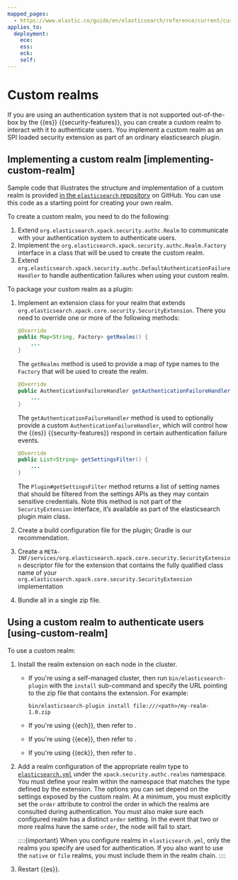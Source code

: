 ```yaml
---
mapped_pages:
  - https://www.elastic.co/guide/en/elasticsearch/reference/current/custom-realms.html
applies_to:
  deployment:
    ece:
    ess:
    eck:
    self:
---
```


# Custom realms

If you are using an authentication system that is not supported out-of-the-box by the {{es}} {{security-features}}, you can create a custom realm to interact with it to authenticate users. You implement a custom realm as an SPI loaded security extension as part of an ordinary elasticsearch plugin.

## Implementing a custom realm [implementing-custom-realm]

Sample code that illustrates the structure and implementation of a custom realm is provided [in the `elasticsearch` repository](https://github.com/elastic/elasticsearch/tree/master/x-pack/qa/security-example-spi-extension) on GitHub. You can use this code as a starting point for creating your own realm.

To create a custom realm, you need to do the following:

1. Extend `org.elasticsearch.xpack.security.authc.Realm` to communicate with your authentication system to authenticate users.
2. Implement the `org.elasticsearch.xpack.security.authc.Realm.Factory` interface in a class that will be used to create the custom realm.
3. Extend `org.elasticsearch.xpack.security.authc.DefaultAuthenticationFailureHandler` to handle authentication failures when using your custom realm.

To package your custom realm as a plugin:

1. Implement an extension class for your realm that extends `org.elasticsearch.xpack.core.security.SecurityExtension`. There you need to override one or more of the following methods:

    ```java
    @Override
    public Map<String, Factory> getRealms() {
        ...
    }
    ```

    The `getRealms` method is used to provide a map of type names to the `Factory` that will be used to create the realm.

    ```java
    @Override
    public AuthenticationFailureHandler getAuthenticationFailureHandler() {
        ...
    }
    ```

    The `getAuthenticationFailureHandler` method is used to optionally provide a custom `AuthenticationFailureHandler`, which will control how the {{es}} {{security-features}} respond in certain authentication failure events.

    ```java
    @Override
    public List<String> getSettingsFilter() {
        ...
    }
    ```

    The `Plugin#getSettingsFilter` method returns a list of setting names that should be filtered from the settings APIs as they may contain sensitive credentials. Note this method is not part of the `SecurityExtension` interface, it’s available as part of the elasticsearch plugin main class.

2. Create a build configuration file for the plugin; Gradle is our recommendation.
3. Create a `META-INF/services/org.elasticsearch.xpack.core.security.SecurityExtension` descriptor file for the extension that contains the fully qualified class name of your `org.elasticsearch.xpack.core.security.SecurityExtension` implementation
4. Bundle all in a single zip file.


## Using a custom realm to authenticate users [using-custom-realm]

To use a custom realm:

1. Install the realm extension on each node in the cluster. 
   
   * If you're using a self-managed cluster, then run `bin/elasticsearch-plugin` with the `install` sub-command and specify the URL pointing to the zip file that contains the extension. For example:

        ```shell
        bin/elasticsearch-plugin install file:///<path>/my-realm-1.0.zip
        ```
    * If you're using {{ech}}, then refer to [](/deploy-manage/deploy/elastic-cloud/upload-custom-plugins-bundles.md).
    * If you're using {{ece}}, then refer to [](/deploy-manage/deploy/cloud-enterprise/add-custom-bundles-plugins.md).
    * If you're using {{eck}}, then refer to [](/deploy-manage/deploy/cloud-on-k8s/custom-configuration-files-plugins.md).


2. Add a realm configuration of the appropriate realm type to [`elasticsearch.yml`](/deploy-manage/stack-settings.md) under the `xpack.security.authc.realms` namespace. You must define your realm within the namespace that matches the type defined by the extension. The options you can set depend on the settings exposed by the custom realm. At a minimum, you must explicitly set the `order` attribute to control the order in which the realms are consulted during authentication. You must also make sure each configured realm has a distinct `order` setting. In the event that two or more realms have the same `order`, the node will fail to start.

    ::::{important} 
    When you configure realms in `elasticsearch.yml`, only the realms you specify are used for authentication. If you also want to use the `native` or `file` realms, you must include them in the realm chain.
    ::::

3. Restart {{es}}.


